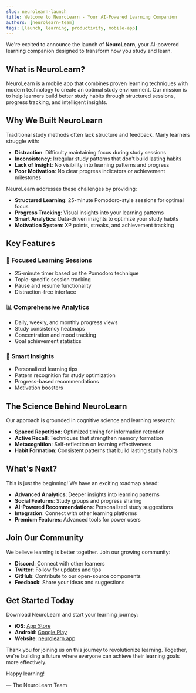 ```yaml
---
slug: neurolearn-launch
title: Welcome to NeuroLearn - Your AI-Powered Learning Companion
authors: [neurolearn-team]
tags: [launch, learning, productivity, mobile-app]
---
```


We're excited to announce the launch of **NeuroLearn**, your AI-powered learning companion designed to transform how you study and learn.

<!-- truncate -->

## What is NeuroLearn?

NeuroLearn is a mobile app that combines proven learning techniques with modern technology to create an optimal study environment. Our mission is to help learners build better study habits through structured sessions, progress tracking, and intelligent insights.

## Why We Built NeuroLearn

Traditional study methods often lack structure and feedback. Many learners struggle with:
- **Distraction**: Difficulty maintaining focus during study sessions
- **Inconsistency**: Irregular study patterns that don't build lasting habits
- **Lack of Insight**: No visibility into learning patterns and progress
- **Poor Motivation**: No clear progress indicators or achievement milestones

NeuroLearn addresses these challenges by providing:
- **Structured Learning**: 25-minute Pomodoro-style sessions for optimal focus
- **Progress Tracking**: Visual insights into your learning patterns
- **Smart Analytics**: Data-driven insights to optimize your study habits
- **Motivation System**: XP points, streaks, and achievement tracking

## Key Features

### 🎯 Focused Learning Sessions
- 25-minute timer based on the Pomodoro technique
- Topic-specific session tracking
- Pause and resume functionality
- Distraction-free interface

### 📊 Comprehensive Analytics
- Daily, weekly, and monthly progress views
- Study consistency heatmaps
- Concentration and mood tracking
- Goal achievement statistics

### 🧠 Smart Insights
- Personalized learning tips
- Pattern recognition for study optimization
- Progress-based recommendations
- Motivation boosters

## The Science Behind NeuroLearn

Our approach is grounded in cognitive science and learning research:

- **Spaced Repetition**: Optimized timing for information retention
- **Active Recall**: Techniques that strengthen memory formation
- **Metacognition**: Self-reflection on learning effectiveness
- **Habit Formation**: Consistent patterns that build lasting study habits

## What's Next?

This is just the beginning! We have an exciting roadmap ahead:

- **Advanced Analytics**: Deeper insights into learning patterns
- **Social Features**: Study groups and progress sharing
- **AI-Powered Recommendations**: Personalized study suggestions
- **Integration**: Connect with other learning platforms
- **Premium Features**: Advanced tools for power users

## Join Our Community

We believe learning is better together. Join our growing community:

- **Discord**: Connect with other learners
- **Twitter**: Follow for updates and tips
- **GitHub**: Contribute to our open-source components
- **Feedback**: Share your ideas and suggestions

## Get Started Today

Download NeuroLearn and start your learning journey:

- **iOS**: [App Store](https://apps.apple.com/app/neurolearn)
- **Android**: [Google Play](https://play.google.com/store/apps/details?id=com.neurolearn.app)
- **Website**: [neurolearn.app](https://neurolearn.app)

Thank you for joining us on this journey to revolutionize learning. Together, we're building a future where everyone can achieve their learning goals more effectively.

Happy learning!

— The NeuroLearn Team
